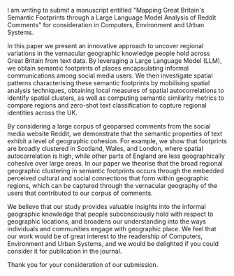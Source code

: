 I am writing to submit a manuscript entitled "Mapping Great Britain's Semantic Footprints through a Large Language Model Analysis of Reddit Comments" for consideration in Computers, Environment and Urban Systems.

In this paper we present an innovative approach to uncover regional variations in the vernacular geographic knowledge people hold across Great Britain from text data. By leveraging a Large Language Model (LLM), we obtain semantic footprints of places encapsulating informal communications among social media users. We then investigate spatial patterns characterising these semantic footprints by mobilising spatial analysis techniques, obtaining local measures of spatial autocorrelations to identify spatial clusters, as well as computing semantic similarity metrics to compare regions and zero-shot text classification to capture regional identities across the UK.

By considering a large corpus of geoparsed comments from the social media website Reddit, we demonstrate that the semantic properties of text exhibit a level of geographic cohesion. For example, we show that footprints are broadly clustered in Scotland, Wales, and London, where spatial autocorrelation is high, while other parts of England are less geographically cohesive over large areas. In our paper we theorise that the broad regional geographic clustering in semantic footprints occurs through the embedded perceived cultural and social connections that form within geographic regions, which can be captured through the vernacular geography of the users that contributed to our corpus of comments.

We believe that our study provides valuable insights into the informal geographic knowledge that people subconsciously hold with respect to geographic locations, and broadens our understanding into the ways individuals and communities engage with geographic place. We feel that our work would be of great interest to the readership of Computers, Environment and Urban Systems, and we would be delighted if you could consider it for publication in the journal.

Thank you for your consideration of our submission.
